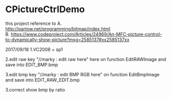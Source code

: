 # CPictureCtrlDemo
this project reference to 
 A.
 http://partow.net/programming/bitmap/index.html  
 B.
 https://www.codeproject.com/Articles/24969/An-MFC-picture-control-to-dynamically-show-picture?msg=2585137#xx2585137xx


2017/09/18
1.VC2008 + sp1

2.edit raw key "//marky : edit raw here" here on function EditRAWImage  and save into EDIT_BMP.bmp

3.edit bmp key "//marky : edit BMP RGB here" on function EditBmpImage and save into EDIT_RAW_EDIT.bmp

3.correct show bmp by ratio

